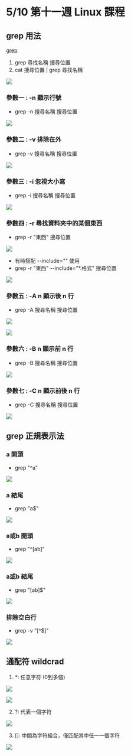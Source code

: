 # 5/10 第十一週 Linux 課程

## grep 用法

[grep](https://dotblogs.com.tw/xerion30476/2021/05/21/Linux)

1. grep 尋找名稱 搜尋位置
2. cat 搜尋位置 | grep 尋找名稱

![](https://github.com/yucing/linux/blob/main/picture/grep.png)

### 參數一 : -n 顯示行號
* grep -n 搜尋名稱 搜尋位置

![](https://github.com/yucing/linux/blob/main/picture/grep2.png)

### 參數二 : -v 排除在外
* grep -v 搜尋名稱 搜尋位置

![](https://github.com/yucing/linux/blob/main/picture/grep3.png)

### 參數三 : -i 忽視大小寫
* grep -i 搜尋名稱 搜尋位置

![](https://github.com/yucing/linux/blob/main/picture/grep4.png)

### 參數四 : -r 尋找資料夾中的某個東西
* grep -r "東西" 搜尋位置

![](https://github.com/yucing/linux/blob/main/picture/grep5.png)

* 有時搭配 --include="" 使用
* grep -r "東西" --include="*.格式" 搜尋位置

![](https://github.com/yucing/linux/blob/main/picture/grep6.png)

### 參數五 : -A n 顯示後 n 行
* grep -A 搜尋名稱 搜尋位置

![](https://github.com/yucing/linux/blob/main/picture/grep7.png)

![](https://github.com/yucing/linux/blob/main/picture/grep9.png)

### 參數六 : -B n 顯示前 n 行
* grep -B 搜尋名稱 搜尋位置

![](https://github.com/yucing/linux/blob/main/picture/grep8.png)

### 參數七 : -C n 顯示前後 n 行
* grep -C 搜尋名稱 搜尋位置

![](https://github.com/yucing/linux/blob/main/picture/grep10.png)

## grep 正規表示法
### a 開頭
* grep "^a"

![](https://github.com/yucing/linux/blob/main/picture/grep11.png)

### a 結尾
* grep "a$"

![](https://github.com/yucing/linux/blob/main/picture/grep12.png)

### a或b 開頭
* grep "^[ab]"

![](https://github.com/yucing/linux/blob/main/picture/grep13.png)

### a或b 結尾
* grep "[ab]$"

![](https://github.com/yucing/linux/blob/main/picture/grep14.png)

### 排除空白行
* grep -v "[^$]"

![](https://github.com/yucing/linux/blob/main/picture/grep15.png)

## 通配符 wildcrad
1. *: 任意字符 (0到多個)

![](https://github.com/yucing/linux/blob/main/picture/ls1.png)

![](https://github.com/yucing/linux/blob/main/picture/ls4.png)

2. ?: 代表一個字符

![](https://github.com/yucing/linux/blob/main/picture/ls2.png)

3. []: 中間為字符組合，僅匹配其中任一一個字符

![](https://github.com/yucing/linux/blob/main/picture/ls3.png)